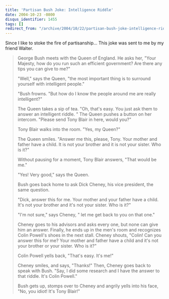 ```yaml
---
title: 'Partisan Bush Joke: Intelligence Riddle'
date: 2004-10-23 -0800
disqus_identifier: 1455
tags: []
redirect_from: "/archive/2004/10/22/partisan-bush-joke-intelligence-riddle.aspx/"
---
```


Since I like to stoke the fire of partisanship... This joke was sent to
me by my friend Walter.

> George Bush meets with the Queen of England. He asks her, "Your
> Majesty, how do you run such an efficient government? Are there any
> tips you can give to me?"
>
> "Well," says the Queen, "the most important thing is to surround
> yourself with intelligent people."
>
> "Bush frowns. "But how do I know the people around me are really
> intelligent?"
>
> The Queen takes a sip of tea. "Oh, that's easy. You just ask them to
> answer an intelligent riddle. " The Queen pushes a button on her
> intercom. "Please send Tony Blair in here, would you?"
>
> Tony Blair walks into the room. "Yes, my Queen?"
>
> The Queen smiles. "Answer me this, please, Tony. Your mother and
> father have a child. It is not your brother and it is not your sister.
> Who is it?"
>
> Without pausing for a moment, Tony Blair answers, "That would be me."
>
> "Yes! Very good," says the Queen.
>
> Bush goes back home to ask Dick Cheney, his vice president, the same
> question.
>
> "Dick, answer this for me. Your mother and your father have a child.
> It's not your brother and it's not your sister. Who is it?"
>
> "I'm not sure," says Cheney, " let me get back to you on that one."
>
> Cheney goes to his advisors and asks every one, but none can give him
> an answer. Finally, he ends up in the men's room and recognizes Colin
> Powell's shoes in the next stall. Cheney shouts, "Colin! Can you
> answer this for me? Your mother and father have a child and it's not
> your brother or your sister. Who is it?"
>
> Colin Powell yells back, "That's easy. It's me!"
>
> Cheney smiles, and says, "Thanks!" Then, Cheney goes back to speak
> with Bush. "Say, I did some research and I have the answer to that
> riddle. It's Colin Powell."
>
> Bush gets up, stomps over to Cheney and angrily yells into his face,
> "No, you idiot! It's Tony Blair!"

